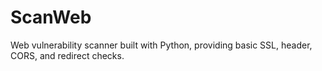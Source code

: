 # ScanWeb
Web vulnerability scanner built with Python, providing basic SSL, header, CORS, and redirect checks.
